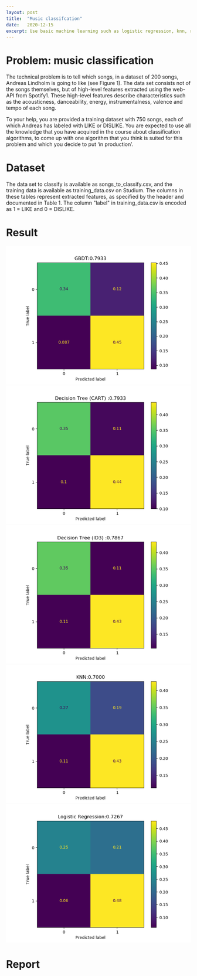 ```yaml
---
layout: post
title:  "Music classifcation"
date:   2020-12-15
excerpt: Use basic machine learning such as logistic regression, knn, random forest, abd GBDT models to do the music classification, and won first place in leardboard.
---
```

# Problem: music classification
The technical problem is to tell which songs, in a dataset of 200 songs, Andreas Lindholm is going to like (see Figure 1). The data set consists not of the songs themselves, but of high-level features extracted using the web-API from Spotify1. These high-level features describe characteristics such as the acousticness, danceability, energy, instrumentalness, valence and tempo of each song.

To your help, you are provided a training dataset with 750 songs, each of which Andreas has labeled with LIKE or DISLIKE. You are expected to use all the knowledge that you have acquired in the course about classification algorithms, to come up with one algorithm that you think is suited for this problem and which you decide to put ‘in production’.

# Dataset
The data set to classify is available as songs_to_classify.csv, and the training data is available as training_data.csv on Studium. The columns in these tables represent extracted features, as specified by the header and documented in Table 1. The column "label" in training_data.csv is encoded as 1 = LIKE and 0 = DISLIKE.

# Result
<center><img src="/images/sml/GBDT.png" style="float"></center>
<center><img src="/images/sml/CART.png" style="float"></center>
<center><img src="/images/sml/ID3.png" style="float"></center>
<center><img src="/images/sml/KNN.png" style="float"></center>
<center><img src="/images/sml/LR.png" style="float"></center>


# Report
<object data="/images/pdf/report_ml.pdf" width="1000" height="1000" type='application/pdf'/>